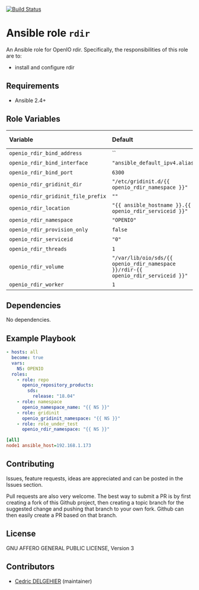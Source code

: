 [![Build Status](https://travis-ci.org/open-io/ansible-role-openio-rdir.svg?branch=master)](https://travis-ci.org/open-io/ansible-role-openio-rdir)
# Ansible role `rdir`

An Ansible role for OpenIO rdir. Specifically, the responsibilities of this role are to:

- install and configure rdir

## Requirements

- Ansible 2.4+

## Role Variables


| Variable   | Default | Comments (type)  |
| :---       | :---    | :---             |
| `openio_rdir_bind_address` | `` | ... |
| `openio_rdir_bind_interface` | `"ansible_default_ipv4.alias"` | ... |
| `openio_rdir_bind_port` | `6300` | ... |
| `openio_rdir_gridinit_dir` | `"/etc/gridinit.d/{{ openio_rdir_namespace }}"` | ... |
| `openio_rdir_gridinit_file_prefix` | `""` | ... |
| `openio_rdir_location` | `"{{ ansible_hostname }}.{{ openio_rdir_serviceid }}"` | ... |
| `openio_rdir_namespace` | `"OPENIO"` | ... |
| `openio_rdir_provision_only` | `false` | ... |
| `openio_rdir_serviceid` | `"0"` | ... |
| `openio_rdir_threads` | `1` | ... |
| `openio_rdir_volume` | `"/var/lib/oio/sds/{{ openio_rdir_namespace }}/rdir-{{ openio_rdir_serviceid }}"` | ... |
| `openio_rdir_worker` | `1` | ... |

## Dependencies

No dependencies.

## Example Playbook

```yaml
- hosts: all
  become: true
  vars:
    NS: OPENIO
  roles:
    - role: repo
      openio_repository_products:
        sds:
          release: "18.04"
    - role: namespace
      openio_namespace_name: "{{ NS }}"
    - role: gridinit
      openio_gridinit_namespace: "{{ NS }}"
    - role: role_under_test
      openio_rdir_namespace: "{{ NS }}"
```


```ini
[all]
node1 ansible_host=192.168.1.173
```

## Contributing

Issues, feature requests, ideas are appreciated and can be posted in the Issues section.

Pull requests are also very welcome.
The best way to submit a PR is by first creating a fork of this Github project, then creating a topic branch for the suggested change and pushing that branch to your own fork.
Github can then easily create a PR based on that branch.

## License

GNU AFFERO GENERAL PUBLIC LICENSE, Version 3

## Contributors

- [Cedric DELGEHIER](https://github.com/cdelgehier) (maintainer)
